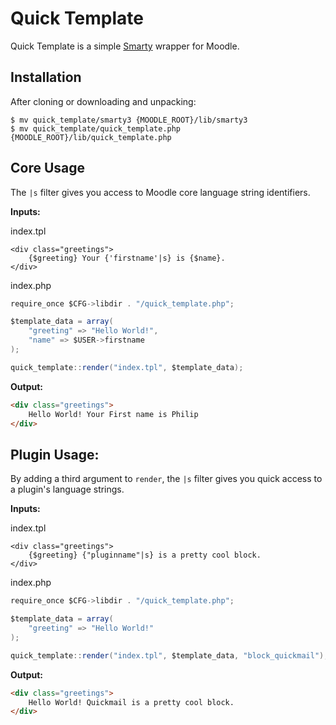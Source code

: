 # Quick Template

Quick Template is a simple [Smarty][smarty] wrapper for Moodle.

## Installation

After cloning or downloading and unpacking:

```
$ mv quick_template/smarty3 {MOODLE_ROOT}/lib/smarty3
$ mv quick_template/quick_template.php {MOODLE_ROOT}/lib/quick_template.php
```

## Core Usage

The `|s` filter gives you access to Moodle core language string identifiers.

__Inputs:__

index.tpl

```
<div class="greetings">
    {$greeting} Your {'firstname'|s} is {$name}.
</div>
```

index.php

```scala
require_once $CFG->libdir . "/quick_template.php";

$template_data = array(
    "greeting" => "Hello World!",
    "name" => $USER->firstname
);

quick_template::render("index.tpl", $template_data);
```

__Output:__

```html
<div class="greetings">
    Hello World! Your First name is Philip
</div>
```

## Plugin Usage:

By adding a third argument to `render`, the `|s` filter gives you quick access to a plugin's language strings.

__Inputs:__

index.tpl

```
<div class="greetings">
    {$greeting} {"pluginname"|s} is a pretty cool block.
</div>
```

index.php

```scala
require_once $CFG->libdir . "/quick_template.php";

$template_data = array(
    "greeting" => "Hello World!"
);

quick_template::render("index.tpl", $template_data, "block_quickmail");
```

__Output:__

```html
<div class="greetings">
    Hello World! Quickmail is a pretty cool block.
</div>
```

[smarty]: http://www.smarty.net/
